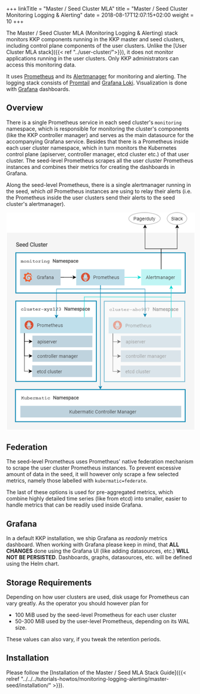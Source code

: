 +++
linkTitle = "Master / Seed Cluster MLA"
title = "Master / Seed Cluster Monitoring Logging & Alerting"
date = 2018-08-17T12:07:15+02:00
weight = 10
+++

The Master / Seed Cluster MLA (Monitoring Logging & Alerting) stack monitors KKP components running in the KKP master and seed clusters, including control plane components of the user clusters. Unlike the [User Cluster MLA stack]({{< ref "../user-cluster/">}}), it does not monitor applications running in the user clusters. Only KKP administrators can access this monitoring data.

It uses [Prometheus](https://prometheus.io) and its [Alertmanager](https://prometheus.io/docs/alerting/alertmanager/) for monitoring and alerting. The logging stack consists of [Promtail](https://grafana.com/docs/loki/latest/send-data/promtail/) and [Grafana Loki](https://grafana.com/oss/loki/). Visualization is done with [Grafana](https://grafana.com) dashboards.

## Overview

There is a single Prometheus service in each seed cluster's `monitoring` namespace, which is responsible for monitoring the cluster's components (like the KKP controller manager) and serves as the main datasource for the accompanying Grafana service. Besides that there is a Prometheus inside each user cluster namespace, which in turn monitors the Kubernetes control plane (apiserver, controller manager, etcd cluster etc.) of that user cluster. The seed-level Prometheus scrapes all the user cluster Prometheus instances and combines their metrics for creating the dashboards in Grafana.

Along the seed-level Prometheus, there is a single alertmanager running in the seed, which *all* Prometheus instances are using to relay their alerts (i.e. the Prometheus inside the user clusters send their alerts to the seed cluster's alertmanager).

![Monitoring architecture diagram](architecture.png)

## Federation

The seed-level Prometheus uses Prometheus' native federation mechanism to scrape the user cluster Prometheus instances. To prevent excessive amount of data in the seed, it will however only scrape a few selected metrics, namely those labelled with `kubermatic=federate`.

The last of these options is used for pre-aggregated metrics, which combine highly detailed time series (like from etcd) into smaller, easier to handle metrics that can be readily used inside Grafana.

## Grafana

In a default KKP installation, we ship Grafana as *readonly* metrics dashboard.
When working with Grafana please keep in mind, that **ALL CHANGES** done using the Grafana UI (like adding datasources, etc.) **WILL NOT BE PERSISTED**. Dashboards, graphs, datasources, etc. will be defined using the Helm chart.

## Storage Requirements

Depending on how user clusters are used, disk usage for Prometheus can vary greatly. As the operator you should however plan for

* 100 MiB used by the seed-level Prometheus for each user cluster
* 50-300 MiB used by the user-level Prometheus, depending on its WAL size.

These values can also vary, if you tweak the retention periods.

## Installation
Please follow the [Installation of the Master / Seed MLA Stack Guide]({{< relref "../../../tutorials-howtos/monitoring-logging-alerting/master-seed/installation/" >}}).
